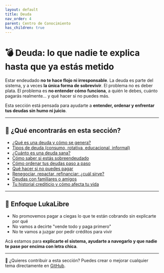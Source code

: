 ```yaml
---
layout: default
title: Deuda
nav_order: 4
parent: Centro de Conocimiento
has_children: true
---
```


# 💣 Deuda: lo que nadie te explica hasta que ya estás metido

Estar endeudado **no te hace flojo ni irresponsable**.
La deuda es parte del sistema, y a veces **la única forma de sobrevivir**. El problema no es deber plata.
El problema es **no entender cómo funciona**, a quién le debes, cuánto pagarás realmente… y qué hacer si no puedes más.

Esta sección está pensada para ayudarte a **entender, ordenar y enfrentar tus deudas sin humo ni juicio**.

---

## 📌 ¿Qué encontrarás en esta sección?

- [¿Qué es una deuda y cómo se genera?](que-es-una-deuda.md)
- [Tipos de deuda (consumo, rotativa, educacional, informal)](tipos-de-deuda.md)
- [¿Cuánto es una deuda sana?](deuda-sana-vs-toxica.md)
- [Cómo saber si estás sobreendeudado](como-saber-si-estoy-sobreendeudado.md)
- [Cómo ordenar tus deudas paso a paso](ordenar-tus-deudas.md)
- [Qué hacer si no puedes pagar](no-puedo-pagar.md)
- [Renegociar, repactar, refinanciar: ¿cuál sirve?](renegociar-vs-repactar.md)
- [Deudas con familiares o amigos](deuda-informal.md)
- [Tu historial crediticio y cómo afecta tu vida](historial-crediticio.md)

---

## 🧠 Enfoque LukaLibre

- No promovemos pagar a ciegas lo que te están cobrando sin explicarte por qué
- No vamos a decirte "vende todo y paga primero"
- No te vamos a juzgar por pedir créditos para vivir

Acá estamos para **explicarte el sistema, ayudarte a navegarlo y que nadie te pase por encima con letra chica**.

---

📌 ¿Quieres contribuir a esta sección? Puedes crear o mejorar cualquier tema directamente en [GitHub](https://github.com/raestrada/lukalibre).
